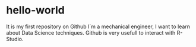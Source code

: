 # hello-world
It is my first repository on Github
I´m a mechanical engineer, I want to learn about Data Science techniques. 
Github is very usefull to interact with R-Studio. 
